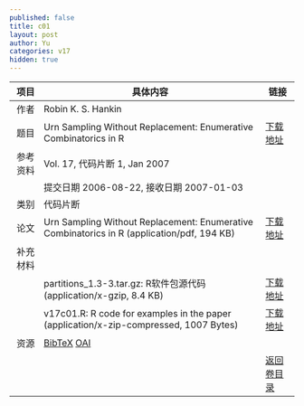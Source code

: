 ```yaml
---
published: false
title: c01
layout: post
author: Yu
categories: v17
hidden: true
---
```


| 项目 | 具体内容 | 链接 |
|---:|---|---|
| 作者 | Robin K. S. Hankin| |
| 题目 |Urn Sampling Without Replacement: Enumerative Combinatorics in R | [下载地址](http://www.jstatsoft.org/v17/c01/paper) |
| 参考资料 |Vol. 17, 代码片断 1, Jan 2007 | |
| | 提交日期 2006-08-22, 接收日期 2007-01-03| | 
| 类别 | 代码片断| |
| 论文 | Urn Sampling Without Replacement: Enumerative Combinatorics in R  (application/pdf, 194 KB)| [下载地址](http://www.jstatsoft.org/v17/c01/paper) |
| 补充材料 | | |
| |partitions_1.3-3.tar.gz: R软件包源代码  (application/x-gzip, 8.4 KB)|  [下载地址](http://www.jstatsoft.org/v17/c01/supp/1) |
| |v17c01.R: R code for examples in the paper   (application/x-zip-compressed, 1007 Bytes)|  [下载地址](http://www.jstatsoft.org/v17/c01/supp/2) |
| 资源 | [BibTeX](http://www.jstatsoft.org/v17/c01/bibtex) [OAI](http://www.jstatsoft.org/oai?verb=GetRecord&identifier=oai.jstatsoft/v17/c01&prefix=oai_dc)| |
| |  | [返回卷目录]({{site.baseurl}}/volume/v17.html) |